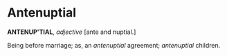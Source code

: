 # Antenuptial

**ANTENUP'TIAL**, _adjective_ \[ante and nuptial.\]

Being before marriage; as, an _antenuptial_ agreement; _antenuptial_ children.